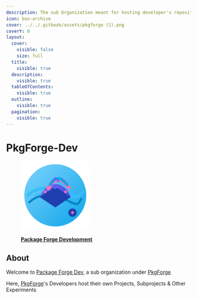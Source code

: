 ```yaml
---
description: The sub Organization meant for hosting developer's repositories
icon: box-archive
cover: ../../.gitbook/assets/pkgforge (1).png
coverY: 0
layout:
  cover:
    visible: false
    size: full
  title:
    visible: true
  description:
    visible: true
  tableOfContents:
    visible: true
  outline:
    visible: true
  pagination:
    visible: true
---
```


# PkgForge-Dev

<figure><img src="../../.gitbook/assets/pkgforge-dev.png" alt="" width="188"><figcaption><p><a href="https://github.com/pkgforge-dev"><strong>Package Forge Development</strong></a></p></figcaption></figure>



## About

Welcome to [Package Forge Dev](https://github.com/pkgforge-dev), a sub organization under [PkgForge](https://github.com/pkgforge)

Here, [PkgForge](https://github.com/orgs/pkgforge-dev/people)'s Developers host their own Projects, Subprojects & Other Experiments
